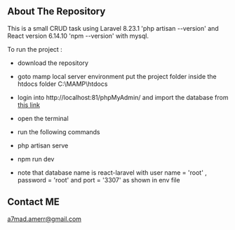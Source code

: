 
## About The Repository

This is a small CRUD task using Laravel 8.23.1 'php artisan --version'
and React  version 6.14.10 'npm --version' with mysql.

To run the project :
- download the repository
- goto mamp local server environment put the project folder inside the htdocs folder  C:\MAMP\htdocs
- login into http://localhost:81/phpMyAdmin/ and import the database from  [this link](https://drive.google.com/file/d/1XV9TllvjsrKSOGD1thic2zGChErCkKuw/view?usp=sharing)
- open the terminal 
- run the following commands
- php artisan serve 
- npm run dev

- note that database name is react-laravel with user name = 'root' , password = 'root' and port = '3307' as shown in env file


## Contact ME
a7mad.amerr@gmail.com

